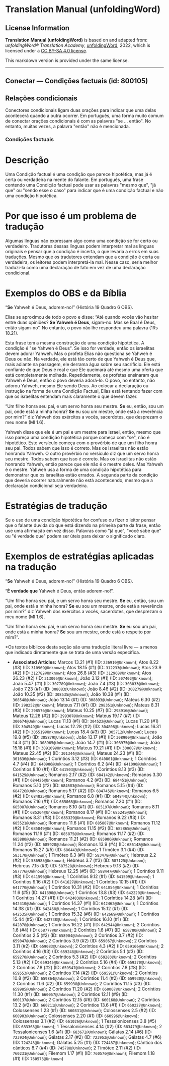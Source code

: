 # Translation Manual (unfoldingWord)

## License Information

**Translation Manual (unfoldingWord)** is based on and adapted from: _unfoldingWord® Translation Academy_, [unfoldingWord](https://unfoldingword.org/utw), 2022, which is licensed under a [CC BY-SA 4.0 license](https://creativecommons.org/licenses/by-sa/4.0/legalcode.en).

This markdown version is provided under the same license.



--------------------------------

## Conectar — Condições factuais (id: 800105)

Relações condicionais
---------------------

Conectores condicionais ligam duas orações para indicar que uma delas acontecerá quando a outra ocorrer. Em português, uma forma muito comum de conectar orações condicionais é com as palavras "se ... então". No entanto, muitas vezes, a palavra "então" não é mencionada.

### Condições factuais

Descrição
=========

Uma Condição factual é uma condição que parece hipotética, mas já é certa ou verdadeira na mente do falante. Em português, uma frase contendo uma Condição factual pode usar as palavras "mesmo que", "já que" ou "sendo esse o caso" para indicar que é uma condição factual e não uma condição hipotética.

Por que isso é um problema de tradução
======================================

Algumas línguas não expressam algo como uma condição se for certo ou verdadeiro. Tradutores dessas línguas podem interpretar mal as línguas originais e pensar que a condição é incerta, o que levaria a erros em suas traduções. Mesmo que os tradutores entendam que a condição é certa ou verdadeira, os leitores podem interpretá\-la mal. Nesse caso, seria melhor traduzi\-la como uma declaração de fato em vez de uma declaração condicional.

Exemplos do OBS e da Bíblia
===========================

“**Se** Yahweh é Deus, adorem\-no!” (História 19 Quadro 6 OBS).

Elias se aproximou de todo o povo e disse: “Até quando vocês vão hesitar entre duas opiniões? **Se Yahweh é Deus**, sigam\-no. Mas se Baal é Deus, então sigam\-no”. No entanto, o povo não lhe respondeu uma palavra (1Rs 18\.21\).

Esta frase tem a mesma construção de uma condição hipotética. A condição é "se Yahweh é Deus". Se isso for verdade, então os israelitas devem adorar Yahweh. Mas o profeta Elias não questiona se Yahweh é Deus ou não. Na verdade, ele está tão certo de que Yahweh é Deus que, mais adiante na passagem, ele derrama água sobre seu sacrifício. Ele está confiante de que Deus é real e que Ele queimará até mesmo uma oferta que está completamente molhada. Repetidamente, os profetas ensinaram que Yahweh é Deus, então o povo deveria adorá\-lo. O povo, no entanto, não adorou Yahweh, mesmo Ele sendo Deus. Ao colocar a declaração ou instrução na forma de uma Condição Factual, Elias está tentando fazer com que os israelitas entendam mais claramente o que devem fazer.

“Um filho honra seu pai, e um servo honra seu mestre. **Se** eu, então, sou um pai, onde está a minha honra? **Se** eu sou um mestre, onde está a reverência por mim?” diz Yahweh dos exércitos a vocês, sacerdotes, que desprezam o meu nome (Ml 1\.6\).

Yahweh disse que ele é um pai e um mestre para Israel, então, mesmo que isso pareça uma condição hipotética porque começa com "se", não é hipotético. Este versículo começa com o provérbio de que um filho honra seu pai. Todos sabem que isso é correto. Mas os israelitas não estão honrando Yahweh. O outro provérbio no versículo diz que um servo honra seu mestre. Todos sabem que isso é correto. Mas os israelitas não estão honrando Yahweh, então parece que ele não é o mestre deles. Mas Yahweh é o mestre. Yahweh usa a forma de uma condição hipotética para demonstrar que os israelitas estão errados. A segunda parte da condição que deveria ocorrer naturalmente não está acontecendo, mesmo que a declaração condicional seja verdadeira.

Estratégias de tradução
=======================

Se o uso de uma condição hipotética for confuso ou fizer o leitor pensar que o falante duvida do que está dizendo na primeira parte da frase, então use uma afirmação em vez disso. Palavras como "já que", "você sabe que" ou "é verdade que" podem ser úteis para deixar o significado claro.

Exemplos de estratégias aplicadas na tradução
=============================================

“**Se** Yahweh é Deus, adorem\-no!” (História 19 Quadro 6 OBS).

“**É verdade que** Yahweh é Deus, então adorem\-no!”.

“Um filho honra seu pai, e um servo honra seu mestre. **Se** eu, então, sou um pai, onde está a minha honra? **Se** eu sou um mestre, onde está a reverência por mim?” diz Yahweh dos exércitos a vocês, sacerdotes, que desprezam o meu nome (Ml 1\.6\).

“Um filho honra seu pai, e um servo honra seu mestre. **Se** eu sou um pai, onde está a minha honra? **Se** sou um mestre, onde está o respeito por mim?”.

\*Os textos bíblicos desta seção são uma tradução literal livre — a menos que indicado diretamente que se trata de uma versão específica.

* **Associated Articles:** Marcos 13.21 (#1) (ID: `236910@Unknown`); Atos 8.22 (#3) (ID: `310969@Unknown`); Atos 18.15 (#1) (ID: `312233@Unknown`); Atos 23.9 (#2) (ID: `312782@Unknown`); Atos 26.8 (#3) (ID: `312968@Unknown`); Atos 26.23 (#2) (ID: `313005@Unknown`); João 3.12 (#1) (ID: `307402@Unknown`); João 5.47 (#1) (ID: `307789@Unknown`); João 7.4 (#3) (ID: `308033@Unknown`); João 7.23 (#1) (ID: `308083@Unknown`); João 8.46 (#2) (ID: `308279@Unknown`); João 10.35 (#2) (ID: `308535@Unknown`); João 10.38 (#1) (ID: `308548@Unknown`); João 13.14 (#1) (ID: `308893@Unknown`); Mateus 6.30 (#2) (ID: `298252@Unknown`); Mateus 7.11 (#1) (ID: `298351@Unknown`); Mateus 8.31 (#3) (ID: `298576@Unknown`); Mateus 10.25 (#7) (ID: `298916@Unknown`); Mateus 12.28 (#2) (ID: `299307@Unknown`); Mateus 19.17 (#7) (ID: `300674@Unknown`); Lucas 11.13 (#1) (ID: `304522@Unknown`); Lucas 11.20 (#1) (ID: `304549@Unknown`); Lucas 12.28 (#2) (ID: `304808@Unknown`); Lucas 16.31 (#2) (ID: `305519@Unknown`); Lucas 18.4 (#3) (ID: `305712@Unknown`); Lucas 19.8 (#5) (ID: `305879@Unknown`); João 13.17 (#1) (ID: `308900@Unknown`); João 14.3 (#1) (ID: `308965@Unknown`); João 14.7 (#1) (ID: `308975@Unknown`); João 15.18 (#1) (ID: `309109@Unknown`); Mateus 19.21 (#1) (ID: `300687@Unknown`); Mateus 22.45 (#2) (ID: `301344@Unknown`); Mateus 24.23 (#1) (ID: `301636@Unknown`); 1 Coríntios 3.12 (#3) (ID: `640801@Unknown`); 1 Coríntios 4.7 (#4) (ID: `640906@Unknown`); 1 Coríntios 6.2 (#4) (ID: `641090@Unknown`); 1 Coríntios 8.10 (#1) (ID: `641503@Unknown`); 1 Coríntios 8.13 (#3) (ID: `641529@Unknown`); Romanos 2.17 (#2) (ID: `684142@Unknown`); Romanos 3.30 (#1) (ID: `684426@Unknown`); Romanos 4.2 (#3) (ID: `684451@Unknown`); Romanos 5.10 (#2) (ID: `684683@Unknown`); Romanos 5.15 (#4) (ID: `684726@Unknown`); Romanos 5.17 (#2) (ID: `684745@Unknown`); Romanos 6.5 (#2) (ID: `684825@Unknown`); Romanos 6.8 (#1) (ID: `684844@Unknown`); Romanos 7.16 (#1) (ID: `685068@Unknown`); Romanos 7.20 (#1) (ID: `685087@Unknown`); Romanos 8.10 (#1) (ID: `685197@Unknown`); Romanos 8.11 (#1) (ID: `685204@Unknown`); Romanos 8.17 (#1) (ID: `685245@Unknown`); Romanos 8.31 (#3) (ID: `685329@Unknown`); Romanos 9.22 (#3) (ID: `685521@Unknown`); Romanos 11.6 (#1) (ID: `685807@Unknown`); Romanos 11.12 (#2) (ID: `685849@Unknown`); Romanos 11.15 (#2) (ID: `685865@Unknown`); Romanos 11.16 (#1) (ID: `685875@Unknown`); Romanos 11.17 (#2) (ID: `685880@Unknown`); Romanos 11.21 (#2) (ID: `685906@Unknown`); Romanos 11.24 (#2) (ID: `685928@Unknown`); Romanos 13.9 (#4) (ID: `686148@Unknown`); Romanos 15.27 (#5) (ID: `686443@Unknown`); 1 Timóteo 3.1 (#4) (ID: `583170@Unknown`); 1 Timóteo 6.3 (#1) (ID: `583478@Unknown`); Hebreus 2.2 (#2) (ID: `586983@Unknown`); Hebreus 3.7 (#3) (ID: `587125@Unknown`); Hebreus 7.15 (#3) (ID: `587528@Unknown`); Hebreus 9.13 (#2) (ID: `587776@Unknown`); Hebreus 12.25 (#5) (ID: `588447@Unknown`); 1 Coríntios 9.11 (#3) (ID: `641596@Unknown`); 1 Coríntios 9.12 (#1) (ID: `641599@Unknown`); 1 Coríntios 9.16 (#2) (ID: `641627@Unknown`); 1 Coríntios 10.15 (#1) (ID: `641770@Unknown`); 1 Coríntios 10.31 (#2) (ID: `641854@Unknown`); 1 Coríntios 11.6 (#5) (ID: `641890@Unknown`); 1 Coríntios 13.8 (#3) (ID: `642220@Unknown`); 1 Coríntios 14.27 (#1) (ID: `642403@Unknown`); 1 Coríntios 14.28 (#1) (ID: `642410@Unknown`); 1 Coríntios 14.37 (#1) (ID: `642462@Unknown`); 1 Coríntios 14.38 (#1) (ID: `642468@Unknown`); 1 Coríntios 15.12 (#1) (ID: `642535@Unknown`); 1 Coríntios 15.32 (#6) (ID: `642669@Unknown`); 1 Coríntios 15.44 (#5) (ID: `642738@Unknown`); 1 Coríntios 16.10 (#1) (ID: `642878@Unknown`); 1 Coríntios 16.22 (#1) (ID: `642944@Unknown`); 2 Coríntios 1.6 (#4) (ID: `658777@Unknown`); 2 Coríntios 1.6 (#7) (ID: `658780@Unknown`); 2 Coríntios 2.5 (#2) (ID: `658904@Unknown`); 2 Coríntios 3.7 (#2) (ID: `659047@Unknown`); 2 Coríntios 3.9 (#2) (ID: `659067@Unknown`); 2 Coríntios 3.11 (#2) (ID: `659083@Unknown`); 2 Coríntios 4.3 (#2) (ID: `659166@Unknown`); 2 Coríntios 4.16 (#3) (ID: `659248@Unknown`); 2 Coríntios 5.1 (#3) (ID: `659270@Unknown`); 2 Coríntios 5.3 (#2) (ID: `659283@Unknown`); 2 Coríntios 5.13 (#2) (ID: `659345@Unknown`); 2 Coríntios 5.16 (#4) (ID: `659370@Unknown`); 2 Coríntios 7.8 (#2) (ID: `659547@Unknown`); 2 Coríntios 7.8 (#8) (ID: `659553@Unknown`); 2 Coríntios 7.14 (#2) (ID: `659591@Unknown`); 2 Coríntios 10.8 (#2) (ID: `659864@Unknown`); 2 Coríntios 11.4 (#2) (ID: `659930@Unknown`); 2 Coríntios 11.6 (#2) (ID: `659938@Unknown`); 2 Coríntios 11.15 (#3) (ID: `659985@Unknown`); 2 Coríntios 11.20 (#2) (ID: `660007@Unknown`); 2 Coríntios 11.30 (#1) (ID: `660057@Unknown`); 2 Coríntios 12.11 (#9) (ID: `660137@Unknown`); 2 Coríntios 12.15 (#6) (ID: `660168@Unknown`); 2 Coríntios 13.2 (#2) (ID: `660211@Unknown`); 2 Coríntios 13.6 (#1) (ID: `660227@Unknown`); Colossenses 1.23 (#1) (ID: `660831@Unknown`); Colossenses 2.5 (#2) (ID: `660903@Unknown`); Colossenses 2.20 (#1) (ID: `660996@Unknown`); Colossenses 3.1 (#2) (ID: `661026@Unknown`); 1 Tessalonicenses 3.8 (#5) (ID: `683363@Unknown`); 1 Tessalonicenses 4.14 (#2) (ID: `683479@Unknown`); 2 Tessalonicenses 1.6 (#1) (ID: `683672@Unknown`); Gálatas 2.14 (#6) (ID: `723934@Unknown`); Gálatas 2.17 (#2) (ID: `723953@Unknown`); Gálatas 4.7 (#6) (ID: `724243@Unknown`); Gálatas 5.25 (#1) (ID: `724487@Unknown`); Cântico dos cânticos 8.7 (#4) (ID: `745788@Unknown`); 2 Timóteo 2.11 (#2) (ID: `760231@Unknown`); Filemom 1.17 (#1) (ID: `760570@Unknown`); Filemom 1.18 (#1) (ID: `760573@Unknown`)

